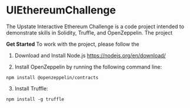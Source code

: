 # UIEthereumChallenge
The Upstate Interactive Ethereum Challenge is a code project intended to demonstrate skills in Solidity, Truffle, and OpenZeppelin.
The project 

**Get Started**
To work with the project, please follow the 

1) Download and Install Node.js
https://nodejs.org/en/download/

2) Install OpenZeppelin by running the following command line:
```
npm install @openzeppelin/contracts
```

3) Install Truffle:
```
npm install -g truffle
```
